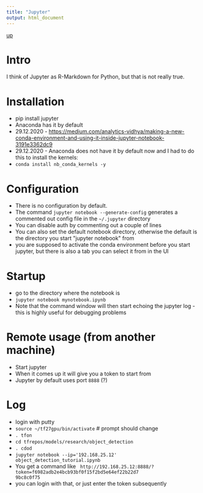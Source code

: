 ```yaml
---
title: "Jupyter"
output: html_document
---
```

[up](https://mikewise2718.github.io/markdowndocs/)

# Intro
I think of Jupyter as R-Markdown for Python, but that is not really true.

# Installation
* pip install jupyter
* Anaconda has it by default 
* 29.12.2020 - https://medium.com/analytics-vidhya/making-a-new-conda-environment-and-using-it-inside-jupyter-notebook-3191e3362dc9
* 29.12.2020 - Anaconda does not have it by default now and I had to do this to install the kernels:
* `conda install nb_conda_kernels -y`

# Configuration
 * There is no configuration by default. 
 * The command `jupyter notebook --generate-config` generates a commented out config file in the `~/.jupyter` directory
 * You can disable auth by commenting out a couple of lines
 * You can also set the default notebook directory, otherwise the default is the directory you start "jupyter notebook" from
 * you are supposed to activate the conda environment before you start jupyter, but there is also a tab you can select it from in the UI

# Startup
* go to the directory where the notebook is
* `jupyter notebook mynotebook.ipynb`
* Note that the command window will then start echoing the jupyter log - this is highly useful for debugging problems

 # Remote usage (from another machine)
 * Start jupyter 
 * When it comes up it will give you a token to start from
 * Jupyter by default uses port `8888` (?)


# Log
- login with putty
- `source ~/tf27gpu/bin/activate`   # prompt should change
- `. tfon` 
- `cd tfrepos/models/research/object_detection`
- `. cdod` 
- `jupyter notebook --ip='192.168.25.12' object_detection_tutorial.ipynb`
- You get a command like ` http://192.168.25.12:8888/?token=f6982adb2e4bcb93bf0f15f2bd5e64ef22b22d7                                                                                                                                                     9bc8c0f75` 
- you can login with that, or just enter the token subsequently
